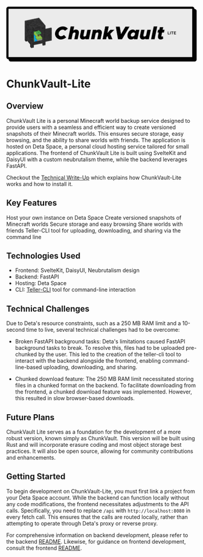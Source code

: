 ![ChunkVault-Lite Logo](/extras/images/chunkvailt-lite-logo.png)

# ChunkVault-Lite

## Overview

ChunkVault Lite is a personal Minecraft world backup service designed to provide users with a seamless and efficient way to create versioned snapshots of their Minecraft worlds. This ensures secure storage, easy browsing, and the ability to share worlds with friends. The application is hosted on Deta Space, a personal cloud hosting service tailored for small applications. The frontend of ChunkVault Lite is built using SvelteKit and DaisyUI with a custom neubrutalism theme, while the backend leverages FastAPI.

Checkout the [Technical Write-Up](https://dev.to/valink/crafting-robust-minecraft-backup-tools-a-deep-dive-into-chunkvault-lite-and-teller-cli-16d1) which explains how ChunkVault-Lite works and how to install it.

## Key Features

Host your own instance on Deta Space
Create versioned snapshots of Minecraft worlds
Secure storage and easy browsing
Share worlds with friends
Teller-CLI tool for uploading, downloading, and sharing via the command line

## Technologies Used

- Frontend: SvelteKit, DaisyUI, Neubrutalism design
- Backend: FastAPI
- Hosting: Deta Space
- CLI: [Teller-CLI](https://github.com/Valink-Solutions/Teller-CLI) tool for command-line interaction

## Technical Challenges

Due to Deta's resource constraints, such as a 250 MB RAM limit and a 10-second time to live, several technical challenges had to be overcome:

- Broken FastAPI background tasks: Deta's limitations caused FastAPI background tasks to break. To resolve this, files had to be uploaded pre-chunked by the user. This led to the creation of the teller-cli tool to interact with the backend alongside the frontend, enabling command-line-based uploading, downloading, and sharing.

- Chunked download feature: The 250 MB RAM limit necessitated storing files in a chunked format on the backend. To facilitate downloading from the frontend, a chunked download feature was implemented. However, this resulted in slow browser-based downloads.

## Future Plans

ChunkVault Lite serves as a foundation for the development of a more robust version, known simply as ChunkVault. This version will be built using Rust and will incorporate erasure coding and most object storage best practices. It will also be open source, allowing for community contributions and enhancements.

## Getting Started

To begin development on ChunkVault-Lite, you must first link a project from your Deta Space account. While the backend can function locally without any code modifications, the frontend necessitates adjustments to the API calls. Specifically, you need to replace `/api` with `http://localhost:8080` in every fetch call. This ensures that the calls are routed locally, rather than attempting to operate through Deta's proxy or reverse proxy.

For comprehensive information on backend development, please refer to the backend [README](/backend/README.md). Likewise, for guidance on frontend development, consult the frontend [README](/frontend/README.md).
